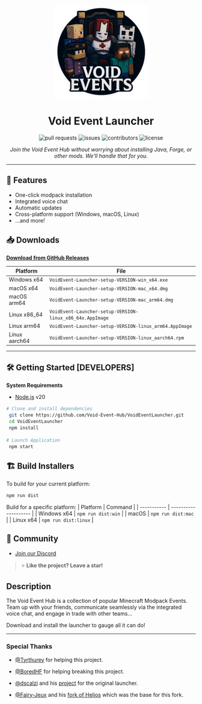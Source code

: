 <p align="center"><img src="./app/assets/images/VoidLogo.png" width="250px" height="250px" alt="Void Event Launcher Logo"></p>

<h1 align="center">Void Event Launcher</h1>

<p align="center">
  <img src="https://img.shields.io/github/issues-pr/Void-Event-Hub/VoidEventLauncher?label=pull%20requests&color=yellow" alt="pull requests"/>
  <img src="https://img.shields.io/github/issues/Void-Event-Hub/VoidEventLauncher?label=issues&color=yellow" alt="issues"/>
  <img src="https://img.shields.io/github/contributors/Void-Event-Hub/VoidEventLauncher?color=green" alt="contributors"/>
  <img src="https://img.shields.io/github/license/Void-Event-Hub/VoidEventLauncher?color=brightgreen" alt="license"/>
</p>

<p align="center"><i>Join the Void Event Hub without worrying about installing Java, Forge, or other mods. We'll handle that for you.</i></p>

---

## 🚀 Features

-   One-click modpack installation
-   Integrated voice chat
-   Automatic updates
-   Cross-platform support (Windows, macOS, Linux)
-   ...and more!

## 📥 Downloads

[**Download from GitHub Releases**](https://github.com/Void-Event-Hub/VoidEventLauncher/releases)

| Platform      | File                                                      |
| ------------- | --------------------------------------------------------- |
| Windows x64   | `VoidEvent-Launcher-setup-VERSION-win_x64.exe`            |
| macOS x64     | `VoidEvent-Launcher-setup-VERSION-mac_x64.dmg`            |
| macOS arm64   | `VoidEvent-Launcher-setup-VERSION-mac_arm64.dmg`          |
| Linux x86_64  | `VoidEvent-Launcher-setup-VERSION-linux_x86_64x.AppImage` |
| Linux arm64   | `VoidEvent-Launcher-setup-VERSION-linux_arm64.AppImage`   |
| Linux aarch64 | `VoidEvent-Launcher-setup-VERSION-linux_aarch64.rpm`      |

---

## 🛠️ Getting Started [DEVELOPERS]

**System Requirements**

-   [Node.js][nodejs] v20

```bash
# Clone and install dependencies
 git clone https://github.com/Void-Event-Hub/VoidEventLauncher.git
 cd VoidEventLauncher
 npm install

# Launch Application
 npm start
```

## 🏗️ Build Installers

To build for your current platform:

```bash
npm run dist
```

Build for a specific platform:
| Platform | Command |
| ----------- | -------------------- |
| Windows x64 | `npm run dist:win` |
| macOS | `npm run dist:mac` |
| Linux x64 | `npm run dist:linux` |

## 💬 Community

-   [Join our Discord](https://discord.gg/P6PABSb9uc)

> ⭐ **Like the project? Leave a star!**

## Description

The Void Event Hub is a collection of popular Minecraft Modpack Events. Team up with your friends, communicate seamlessly via the integrated voice chat, and engage in trade with other teams...

Download and install the launcher to gauge all it can do!

---

[nodejs]: https://nodejs.org/en/ 'Node.js'
[vscode]: https://code.visualstudio.com/ 'Visual Studio Code'
[mainprocess]: https://electronjs.org/docs/tutorial/application-architecture#main-and-renderer-processes 'Main Process'
[rendererprocess]: https://electronjs.org/docs/tutorial/application-architecture#main-and-renderer-processes 'Renderer Process'
[chromedebugger]: https://marketplace.visualstudio.com/items?itemName=msjsdiag.debugger-for-chrome 'Debugger for Chrome'
[discord]: https://discord.gg/P6PABSb9uc 'Void Event Hub - Discord'
[issues]: https://github.com/Void-Event-Hub/VoidEventLauncher/issues 'issues'

### Special Thanks

-   [@Tyrthurey](https://github.com/Tyrthurey) for helping this project.

-   [@BoredHF](https://github.com/BoredHF) for helping breaking this project.

-   [@dscalzi](https://github.com/dscalzi) and his [project](https://github.com/dscalzi/HeliosLauncher) for the original launcher.

-   [@Fairy-Jeux](https://github.com/Fairy-Jeux) and his [fork of Helios](https://github.com/Fairy-Jeux/CreateAcademyLauncher) which was the base for this fork.
